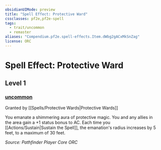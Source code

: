 ```yaml
---
obsidianUIMode: preview
title: "Spell Effect: Protective Ward"
cssclasses: pf2e,pf2e-spell
tags:
  - trait/uncommon
  - remaster
aliases: "Compendium.pf2e.spell-effects.Item.dWbg2gACxMkSnZag"
license: ORC
---
```

# Spell Effect: Protective Ward
## Level 1
### [uncommon](uncommon "Uncommon Rarity Trait")






Granted by [[Spells/Protective Wards|Protective Wards]]

You emanate a shimmering aura of protective magic. You and any allies in the area gain a +1 status bonus to AC. Each time you [[Actions/Sustain|Sustain the Spell]], the emanation's radius increases by 5 feet, to a maximum of 30 feet.

*Source: Pathfinder Player Core*
*ORC*